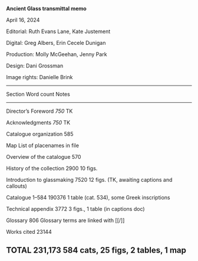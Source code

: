 **Ancient Glass transmittal memo**

April 16, 2024

Editorial: Ruth Evans Lane, Kate Justement

Digital: Greg Albers, Erin Cecele Dunigan

Production: Molly McGeehan, Jenny Park

Design: Dani Grossman

Image rights: Danielle Brink

  -------------------------------------------------------------------------------------------
  Section                       Word count    Notes
  ----------------------------- ------------- -----------------------------------------------
  Director’s Foreword           *750*         TK

  Acknowledgments               *750*         TK

  Catalogue organization        585           

  Map                                         List of placenames in file

  Overview of the catalogue     570           

  History of the collection     2900          10 figs.

  Introduction to glassmaking   7520          12 figs. (TK, awaiting captions and callouts)

  Catalogue 1–584               190376        1 table (cat. 534), some Greek inscriptions

  Technical appendix            3772          3 figs., 1 table (in captions doc)

  Glossary                      806           Glossary terms are linked with \[\[/\]\]

  Works cited                   23144         

  **TOTAL**                     **231,173**   584 cats, 25 figs, 2 tables, 1 map
  -------------------------------------------------------------------------------------------
